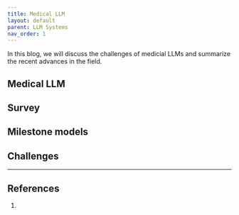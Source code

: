 ```yaml
---
title: Medical LLM
layout: default
parent: LLM Systems
nav_order: 1
---
```


In this blog, we will discuss the challenges of medicial LLMs and summarize the recent advances in the field.

## Medical LLM

## Survey

## Milestone models

## Challenges

---
## References
1. 